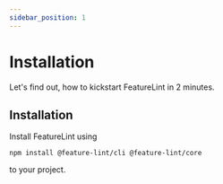 ```yaml
---
sidebar_position: 1
---
```


# Installation

Let's find out, how to kickstart FeatureLint in 2 minutes.

## Installation

Install FeatureLint using

```shell
npm install @feature-lint/cli @feature-lint/core
```

to your project.
